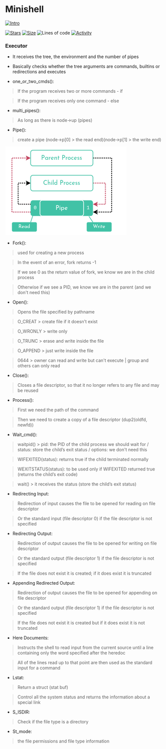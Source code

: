 # Minishell

[![Intro](https://img.shields.io/badge/Cursus-Minishell-success?style=for-the-badge&logo=42)](https://github.com/bshintak/Minishell)
 
 [![Stars](https://img.shields.io/github/stars/bshintak/Minishell?color=ffff00&label=Stars&logo=Stars&style=?style=flat)](https://github.com/bshintak/Minishell)
 [![Size](https://img.shields.io/github/repo-size/bshintak/Minishell?color=blue&label=Size&logo=Size&style=?style=flat)](https://github.com/bshintak/Minishell)
 ![Lines of code](https://img.shields.io/tokei/lines/github/bshintak/Minishell?color=blueviolet)
 [![Activity](https://img.shields.io/github/last-commit/bshintak/Minishell?color=red&label=Last%20Commit&style=flat)](https://github.com/bshintak/Minishell)

### Executor
- It receives the tree, the environment and the number of pipes

- Basically checks whether the tree arguments are commands, builtins or redirections and executes

- one_or_two_cmds():
> If the program receives two or more commands - if

> If the program receives only one command - else

- multi_pipes():
> As long as there is node->up (pipes)

- Pipe():
> create a pipe (node->p[0] > the read end)(node->p[1] > the write end)

<p align="left">
  <img src=https://raw.githubusercontent.com/bshintak/Minishell/main/pipe_diagram.png />
</p>

- Fork():
> used for creating a new process

> In the event of an error, fork returns -1

> If we see 0 as the return value of fork, we know we are in the child process

> Otherwise if we see a PID, we know we are in the parent (and we don't need this)

- Open():
> Opens the file specified by pathname

> O_CREAT > create file if it doesn’t exist

> O_WRONLY > write only

> O_TRUNC > erase and write inside the file

> O_APPEND > just write inside the file

> 0644 > owner can read and write but can't execute | group and others can only read

- Close():
> Closes a file descriptor, so that it no longer refers to any file and may be reused

- Process():
> First we need the path of the command

> Then we need to create a copy of a file descriptor (dup2(oldfd, newfd))

- Wait_cmd():
> waitpid() > pid: the PID of the child process we should wait for / status: store the child’s exit status / options: we don't need this

> WIFEXITED(status): returns true if the child terminated normally

> WEXITSTATUS(status): to be used only if WIFEXITED returned true (returns the child’s exit code)

> wait() > it receives the status (store the child’s exit status)

- Redirecting Input:
> Redirection of input causes the file to be opened for reading on file descriptor

> Or the standard input (file descriptor 0) if the file descriptor is not specified

- Redirecting Output:
> Redirection of output causes the file to be opened for writing on file descriptor

> Or the standard output (file descriptor 1) if the file descriptor is not specified

> If the file does not exist it is created; if it does exist it is truncated

- Appending Redirected Output:
> Redirection of output causes the file to be opened for appending on file descriptor

> Or the standard output (file descriptor 1) if the file descriptor is not specified

> If the file does not exist it is created but if it does exist it is not truncated

- Here Documents:
> Instructs the shell to read input from the current source until a line containing only the word specified after the heredoc

> All of the lines read up to that point are then used as the standard input for a command

- Lstat:
> Return a struct (stat buf)

> Control all the system status and returns the information about a special link

- S_ISDIR:
> Check if the file type is a directory

- St_mode: 
> the file permissions and file type information
